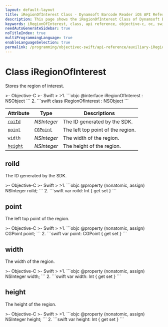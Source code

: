 ```yaml
---
layout: default-layout
title: iRegionOfInterest Class - Dynamsoft Barcode Reader iOS API Reference
description: This page shows the iRegionOfInterest Class of Dynamsoft Barcode Reader for iOS SDK.
keywords: iRegionOfInterest, class, api reference, objective-c, oc, swift
needAutoGenerateSidebar: true
noTitleIndex: true
multiProgrammingLanguage: true
enableLanguageSelection: true
permalink: /programming/objectivec-swift/api-reference/auxiliary-iRegionOfInterest.html
---
```


# Class iRegionOfInterest

Stores the region of interest.  

<div class="sample-code-prefix"></div>
>- Objective-C
>- Swift
>
>1. 
```objc
@interface iRegionOfInterest : NSObject
```  
2. 
```swift
class iRegionOfInterest : NSObject
```

| Attribute | Type | Descriptions |
|---------- | ---- | ----------- |
| [`roiId`](#roiid) | *NSInteger* | The ID generated by the SDK. |
| [`point`](#point) | [`CGPoint`](auxiliary-iDBRPoint.md) | The left top point of the region. |
| [`width`](#width) | *NSInteger* | The width of the region. |
| [`height`](#height) | *NSInteger* | The height of the region. |

## roiId

The ID generated by the SDK.

<div class="sample-code-prefix"></div>
>- Objective-C
>- Swift
>
>1. 
```objc
@property (nonatomic, assign) NSInteger roiId;
```
2. 
```swift
var roiId: Int { get set }
```

## point

The left top point of the region.

<div class="sample-code-prefix"></div>
>- Objective-C
>- Swift
>
>1. 
```objc
@property (nonatomic, assign) CGPoint point;
```
2. 
```swift
var point: CGPoint { get set }
```

## width

The width of the region.

<div class="sample-code-prefix"></div>
>- Objective-C
>- Swift
>
>1. 
```objc
@property (nonatomic, assign) NSInteger width;
```
2. 
```swift
var width: Int { get set }
```

## height

The height of the region.

<div class="sample-code-prefix"></div>
>- Objective-C
>- Swift
>
>1. 
```objc
@property (nonatomic, assign) NSInteger height;
```
2. 
```swift
var height: Int { get set }
```
